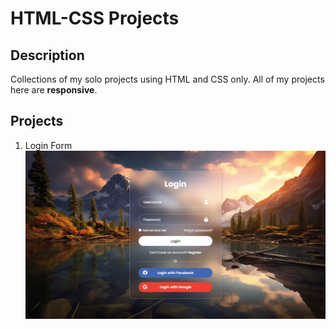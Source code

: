# HTML-CSS Projects

## Description

Collections of my solo projects using HTML and CSS only. All of my projects here are **responsive**.

## Projects

1. Login Form
![Login Form Screenshot](./login-form/screenshots/screenshot.png "Login Form")